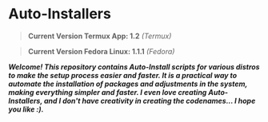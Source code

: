 # Auto-Installers
>**Current Version Termux App: 1.2** _(Termux)_

>**Current Version Fedora Linux: 1.1.1** _(Fedora)_


**_Welcome! This repository contains Auto-Install scripts for various distros to make the setup process easier and faster. It is a practical way to automate the installation of packages and adjustments in the system, making everything simpler and faster. I even love creating Auto-Installers, and I don't have creativity in creating the codenames... I hope you like :)._**
